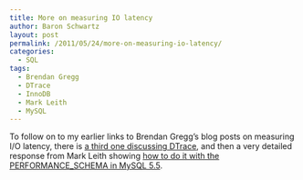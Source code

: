 ```yaml
---
title: More on measuring IO latency
author: Baron Schwartz
layout: post
permalink: /2011/05/24/more-on-measuring-io-latency/
categories:
  - SQL
tags:
  - Brendan Gregg
  - DTrace
  - InnoDB
  - Mark Leith
  - MySQL
---
```

To follow on to my earlier links to Brendan Gregg&#8217;s blog posts on measuring I/O latency, there is [a third one discussing DTrace][1], and then a very detailed response from Mark Leith showing [how to do it with the PERFORMANCE_SCHEMA in MySQL 5.5][2].

 [1]: http://dtrace.org/blogs/brendan/2011/05/18/file-system-latency-part-3/
 [2]: http://www.markleith.co.uk/?p=656